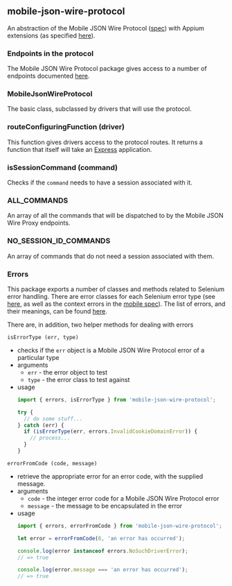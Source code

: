 ## mobile-json-wire-protocol

An abstraction of the Mobile JSON Wire Protocol ([spec](https://github.com/SeleniumHQ/mobile-spec/blob/master/spec-draft.md)) with Appium extensions (as specified [here](http://www.w3.org/TR/webdriver/#protocol-extensions)).


### Endpoints in the protocol

The Mobile JSON Wire Protocol package gives access to a number of endpoints documented [here](https://github.com/appium/appium-base-driver/blob/master/docs/mjsonwp/protocol-methods.md).


### MobileJsonWireProtocol

The basic class, subclassed by drivers that will use the protocol.


### routeConfiguringFunction (driver)

This function gives drivers access to the protocol routes. It returns a function that itself will take an [Express](http://expressjs.com/) application.


### isSessionCommand (command)

Checks if the `command` needs to have a session associated with it.


### ALL_COMMANDS

An array of all the commands that will be dispatched to by the Mobile JSON Wire Proxy endpoints.


### NO_SESSION_ID_COMMANDS

An array of commands that do not need a session associated with them.


### Errors

This package exports a number of classes and methods related to Selenium error handling. There are error classes for each Selenium error type (see [here](https://code.google.com/p/selenium/wiki/JsonWireProtocol#Response_Status_Codes), as well as the context errors in the [mobile spec](https://github.com/SeleniumHQ/mobile-spec/blob/master/spec-draft.md#webviews-and-other-contexts)). The list of errors, and their meanings, can be found [here](https://github.com/appium/appium-base-driver/blob/master/docs/mjsonwp/errors.md).

There are, in addition, two helper methods for dealing with errors

`isErrorType (err, type)`

- checks if the `err` object is a Mobile JSON Wire Protocol error of a particular type
- arguments
  - `err` - the error object to test
  - `type` - the error class to test against
- usage
  ```js
  import { errors, isErrorType } from 'mobile-json-wire-protocol';

  try {
    // do some stuff...
  } catch (err) {
    if (isErrorType(err, errors.InvalidCookieDomainError)) {
      // process...
    }
  }
  ```

`errorFromCode (code, message)`

- retrieve the appropriate error for an error code, with the supplied message.
- arguments
  - `code` - the integer error code for a Mobile JSON Wire Protocol error
  - `message` - the message to be encapsulated in the error
- usage
  ```js
  import { errors, errorFromCode } from 'mobile-json-wire-protocol';

  let error = errorFromCode(6, 'an error has occurred');

  console.log(error instanceof errors.NoSuchDriverError);
  // => true

  console.log(error.message === 'an error has occurred');
  // => true
  ```
